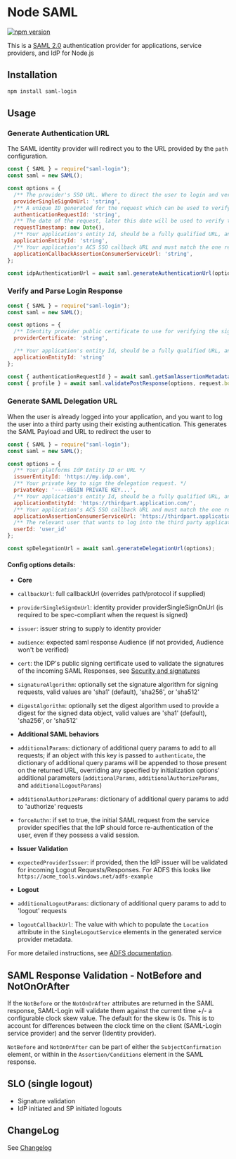 # Node SAML
[![npm version](https://badge.fury.io/js/saml-login.svg)](http://badge.fury.io/js/saml-login)

This is a [SAML 2.0](http://en.wikipedia.org/wiki/SAML_2.0) authentication provider for applications, service providers, and IdP for Node.js

## Installation
```sh
npm install saml-login
```

## Usage

### Generate Authentication URL

The SAML identity provider will redirect you to the URL provided by the `path` configuration.

```javascript
const { SAML } = require("saml-login");
const saml = new SAML();

const options = {
  /** The provider's SSO URL. Where to direct the user to login and verify their identity. */
  providerSingleSignOnUrl: 'string',
  /** A unique ID generated for the request which can be used to verify later that the response is valid. If not specified an ID will be generated automatically. */
  authenticationRequestId: 'string',
  /** The date of the request, later this date will be used to verify the response, if it is not provided here, it will automatically generated. */
  requestTimestamp: new Date(),
  /** Your application's entity Id, should be a fully qualified URL, and must match the application entityId specified to the IdP.  */
  applicationEntityId: 'string',
  /** Your application's ACS SSO callback URL and must match the one registered with the IdP. This URL will receive the response from the IdP and must return a 302. */
  applicationCallbackAssertionConsumerServiceUrl: 'string',
};

const idpAuthenticationUrl = await saml.generateAuthenticationUrl(options);
```

### Verify and Parse Login Response
```javascript
const { SAML } = require("saml-login");
const saml = new SAML();

const options = {
  /** Identity provider public certificate to use for verifying the signature of the SAML Response. */
  providerCertificate: 'string',

  /** Your application's entity Id, should be a fully qualified URL, and must match the application entityId specified to the IdP, used to verify the response.  */
  applicationEntityId: 'string'
};

const { authenticationRequestId } = await saml.getSamlAssertionMetadata(request.body);
const { profile } = await saml.validatePostResponse(options, request.body);
```

### Generate SAML Delegation URL
When the user is already logged into your application, and you want to log the user into a third party using their existing authentication. This generates the SAML Payload and URL to redirect the user to

```js
const { SAML } = require("saml-login");
const saml = new SAML();

const options = {
  /** Your platforms IdP Entity ID or URL */
  issuerEntityId: 'https://my.idp.com',
  /** Your private key to sign the delegation request. */
  privateKey: '----BEGIN PRIVATE KEY...',
  /** Your application's entity Id, should be a fully qualified URL, and must match the application entityId specified to the IdP.  */
  applicationEntityId: 'https://thirdpart.application.com/',
  /** Your application's ACS SSO callback URL and must match the one registered with the IdP. This URL will receive the response from the IdP and must return a 302. */
  applicationAssertionConsumerServiceUrl: 'https://thirdpart.application.com/saml',
  /** The relevant user that wants to log into the third party application. */
  userId: 'user_id'
};

const spDelegationUrl = await saml.generateDelegationUrl(options);
```

#### Config options details:

- **Core**
- `callbackUrl`: full callbackUrl (overrides path/protocol if supplied)
- `providerSingleSignOnUrl`: identity provider providerSingleSignOnUrl (is required to be spec-compliant when the request is signed)
- `issuer`: issuer string to supply to identity provider
- `audience`: expected saml response Audience (if not provided, Audience won't be verified)
- `cert`: the IDP's public signing certificate used to validate the signatures of the incoming SAML Responses, see [Security and signatures](#security-and-signatures)
- `signatureAlgorithm`: optionally set the signature algorithm for signing requests, valid values are 'sha1' (default), 'sha256', or 'sha512'
- `digestAlgorithm`: optionally set the digest algorithm used to provide a digest for the signed data object, valid values are 'sha1' (default), 'sha256', or 'sha512'
- **Additional SAML behaviors**
- `additionalParams`: dictionary of additional query params to add to all requests; if an object with this key is passed to `authenticate`, the dictionary of additional query params will be appended to those present on the returned URL, overriding any specified by initialization options' additional parameters (`additionalParams`, `additionalAuthorizeParams`, and `additionalLogoutParams`)
- `additionalAuthorizeParams`: dictionary of additional query params to add to 'authorize' requests
- `forceAuthn`: if set to true, the initial SAML request from the service provider specifies that the IdP should force re-authentication of the user, even if they possess a valid session.

- **Issuer Validation**
- `expectedProviderIssuer`: if provided, then the IdP issuer will be validated for incoming Logout Requests/Responses. For ADFS this looks like `https://acme_tools.windows.net/adfs-example`
- **Logout**
- `additionalLogoutParams`: dictionary of additional query params to add to 'logout' requests
- `logoutCallbackUrl`: The value with which to populate the `Location` attribute in the `SingleLogoutService` elements in the generated service provider metadata.

For more detailed instructions, see [ADFS documentation](docs/adfs/README.md).

## SAML Response Validation - NotBefore and NotOnOrAfter

If the `NotBefore` or the `NotOnOrAfter` attributes are returned in the SAML response, SAML-Login will validate them
against the current time +/- a configurable clock skew value. The default for the skew is 0s. This is to account for
differences between the clock time on the client (SAML-Login service provider) and the server (Identity provider).

`NotBefore` and `NotOnOrAfter` can be part of either the `SubjectConfirmation` element, or within in the `Assertion/Conditions` element
in the SAML response.

## SLO (single logout)

- Signature validation
- IdP initiated and SP initiated logouts


## ChangeLog

See [Changelog](https://github.com/authress/saml-login.js/blob/master/CHANGELOG.md)
